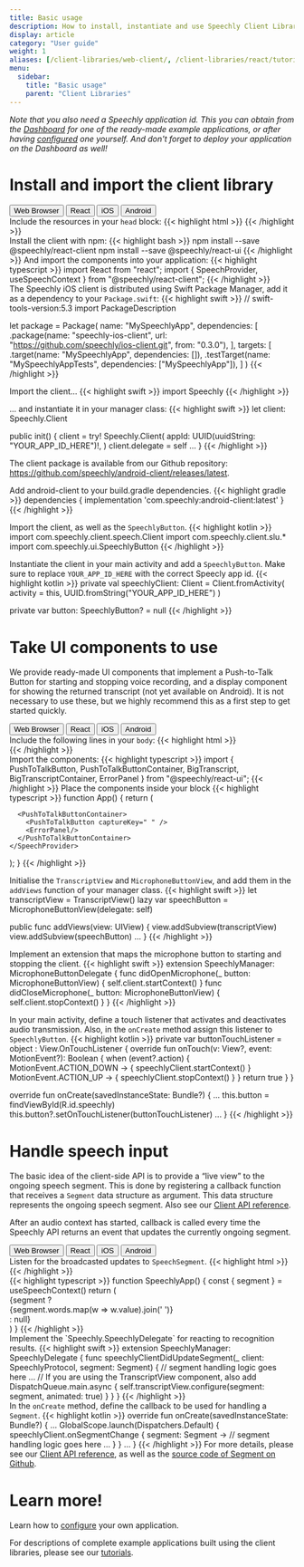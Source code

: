 ```yaml
---
title: Basic usage
description: How to install, instantiate and use Speechly Client Libraries
display: article
category: "User guide"
weight: 1
aliases: [/client-libraries/web-client/, /client-libraries/react/tutorial/, /client-libraries/ios/tutorial/, /client-libraries/react-native/]
menu:
  sidebar:
    title: "Basic usage"
    parent: "Client Libraries"
---
```

*Note that you also need a Speechly application id. This you can obtain from the [Dashboard](https://api.speechly.com/dashboard) for one of the ready-made example applications, or after having [configured](/slu-examples/) one yourself. And don't forget to deploy your application on the Dashboard as well!*

# Install and import the client library

<div class="tab">
  <button class="tablinks WebClient active" onclick="openTab(event, 'WebClient')">Web Browser</button>
  <button class="tablinks React" onclick="openTab(event, 'React')">React</button>
  <button class="tablinks ios" onclick="openTab(event, 'ios')">iOS</button>
  <button class="tablinks Android" onclick="openTab(event, 'Android')">Android</button>
</div>

<div class="WebClient tabcontent code" style="display: block;">
Include the resources in your <code>head</code> block:
{{< highlight html >}}
<head>
  <script type="text/javascript" src="https://speechly.github.io/browser-ui/v1/push-to-talk-button.js"></script>
  <script type="text/javascript" src="https://speechly.github.io/browser-ui/v1/big-transcript.js"></script>
  <link rel="stylesheet" href="https://speechly.github.io/browser-ui/v1/speechly-ui.css">
</head>
{{< /highlight >}}
</div>

<div class="React tabcontent code">
Install the client with npm:
{{< highlight bash >}}
npm install --save @speechly/react-client
npm install --save @speechly/react-ui
{{< /highlight >}}
And import the components into your application:
{{< highlight typescript >}}
import React from "react";
import { SpeechProvider, useSpeechContext } from "@speechly/react-client";
{{< /highlight >}}
</div>

<div class="ios tabcontent code">
The Speechly iOS client is distributed using Swift Package Manager,
add it as a dependency to your <code>Package.swift</code>:
{{< highlight swift >}}
// swift-tools-version:5.3
import PackageDescription

let package = Package(
    name: "MySpeechlyApp",
    dependencies: [
        .package(name: "speechly-ios-client", url: "https://github.com/speechly/ios-client.git", from: "0.3.0"),
    ],
    targets: [
        .target(name: "MySpeechlyApp", dependencies: []),
        .testTarget(name: "MySpeechlyAppTests", dependencies: ["MySpeechlyApp"]),
    ]
)
{{< /highlight >}}

Import the client...
{{< highlight swift >}}
import Speechly
{{< /highlight >}}

... and instantiate it in your manager class:
{{< highlight swift >}}
let client: Speechly.Client

public init() {
    client = try! Speechly.Client(
        appId: UUID(uuidString: "YOUR_APP_ID_HERE")!,
    )
    client.delegate = self
    ...
}
{{< /highlight >}}
</div>

<div class="Android tabcontent code">
<p>The client package is available from our Github repository:<br>
<a href="https://github.com/speechly/android-client/releases/latest">https://github.com/speechly/android-client/releases/latest</a>.</p>
Add android-client to your build.gradle dependencies.
{{< highlight gradle >}}
dependencies {
  implementation 'com.speechly:android-client:latest'
}
{{< /highlight >}}

Import the client, as well as the <code>SpeechlyButton</code>.
{{< highlight kotlin >}}
import com.speechly.client.speech.Client
import com.speechly.client.slu.*
import com.speechly.ui.SpeechlyButton
{{< /highlight >}}

Instantiate the client in your main activity
and add a <code>SpeechlyButton</code>.
Make sure to replace <code>YOUR_APP_ID_HERE</code>
with the correct Speecly app id.
{{< highlight kotlin >}}
private val speechlyClient: Client = Client.fromActivity(
        activity = this,
        UUID.fromString("YOUR_APP_ID_HERE")
)

private var button: SpeechlyButton? = null
{{< /highlight >}}
</div>

# Take UI components to use
We provide ready-made UI components that implement a Push-to-Talk Button for
starting and stopping voice recording, and a display component for showing the returned transcript (not yet available on Android). It is not necessary to use these, but we highly recommend this as a first step to get started quickly.
<div class="tab">
  <button class="tablinks WebClient active" onclick="openTab(event, 'WebClient')">Web Browser</button>
  <button class="tablinks React" onclick="openTab(event, 'React')">React</button>
  <button class="tablinks ios" onclick="openTab(event, 'ios')">iOS</button>
  <button class="tablinks Android" onclick="openTab(event, 'Android')">Android</button>
</div>

<div class="WebClient tabcontent code" style="display: block;">
Include the following lines in your <code>body</code>:
{{< highlight html >}}
<div class="BigTranscriptContainer">
  <big-transcript></big-transcript>
</div>
<div class="PushToTalkContainer">
  <push-to-talk-button appid="YOUR_APP_ID_HERE"></push-to-talk-button>
</div>
{{< /highlight >}}
</div>

<div class="React tabcontent code">
Import the components:
{{< highlight typescript >}}
import {
  PushToTalkButton,
  PushToTalkButtonContainer,
  BigTranscript,
  BigTranscriptContainer,
  ErrorPanel
} from "@speechly/react-ui";
{{< /highlight >}}
Place the components inside your <SpeechProvider> block
{{< highlight typescript >}}
function App() {
  return (
    <SpeechProvider appId="014ce3a6-9bbf-4605-976f-087a8f3ec178" language="en-US">
      <BigTranscriptContainer>
        <BigTranscript />
      </BigTranscriptContainer>

      <PushToTalkButtonContainer>
        <PushToTalkButton captureKey=" " />
        <ErrorPanel/>
      </PushToTalkButtonContainer>
    </SpeechProvider>
  );
}
{{< /highlight >}}
</div>

<div class="ios tabcontent code">
Initialise the <code>TranscriptView</code> and <code>MicrophoneButtonView</code>,
and add them in the <code>addViews</code> function of your manager class.
{{< highlight swift >}}
let transcriptView = TranscriptView()
lazy var speechButton = MicrophoneButtonView(delegate: self)

public func addViews(view: UIView) {
        view.addSubview(transcriptView)
        view.addSubview(speechButton)
        ...
}
{{< /highlight >}}

Implement an extension that maps the microphone button to
starting and stopping the client.
{{< highlight swift >}}
extension SpeechlyManager: MicrophoneButtonDelegate {
    func didOpenMicrophone(_ button: MicrophoneButtonView) {
        self.client.startContext()
    }
    func didCloseMicrophone(_ button: MicrophoneButtonView) {
        self.client.stopContext()
    }
}
{{< /highlight >}}
</div>

<div class="Android tabcontent code">
In your main activity,
define a touch listener that
activates and deactivates audio transmission.
Also, in the <code>onCreate</code> method
assign this listener to <code>SpeechlyButton</code>.
{{< highlight kotlin >}}
private var buttonTouchListener = object : View.OnTouchListener {
    override fun onTouch(v: View?, event: MotionEvent?): Boolean {
        when (event?.action) {
            MotionEvent.ACTION_DOWN -> {
                speechlyClient.startContext()
            }
            MotionEvent.ACTION_UP -> {
                speechlyClient.stopContext()
            }
        }
        return true
    }
}

override fun onCreate(savedInstanceState: Bundle?) {
    ...
    this.button = findViewById(R.id.speechly)
    this.button?.setOnTouchListener(buttonTouchListener)
    ...
}
{{< /highlight >}}
</div>

# Handle speech input
The basic idea of the client-side API is to provide a “live view” to the ongoing speech segment. This is done by registering a callback function that receives a <code>Segment</code> data structure as argument. This data structure represents the ongoing speech segment. Also see our [Client API reference](/client-libraries/client-api-reference/).

After an audio context has started, callback is called every time the Speechly API returns an event that updates the currently ongoing segment.
<div class="tab">
  <button class="tablinks WebClient active" onclick="openTab(event, 'WebClient')">Web Browser</button>
  <button class="tablinks React" onclick="openTab(event, 'React')">React</button>
  <button class="tablinks ios" onclick="openTab(event, 'ios')">iOS</button>
  <button class="tablinks Android" onclick="openTab(event, 'Android')">Android</button>
</div>

<div class="WebClient tabcontent code" style="display: block;">
Listen for the broadcasted updates to <code>SpeechSegment</code>.
{{< highlight html >}}
<script type="text/javascript">
  window.addEventListener("message", (e) => {
    if (e.data.type === "segment-update") {
      const segment = e.data.segment;
      // segment handling logic goes here
      ...
    }
  });
</script>
{{< /highlight >}}
</div>

<div class="React tabcontent code">
{{< highlight typescript >}}
function SpeechlyApp() {
  const { segment } = useSpeechContext()
  return (
    <div>
      {segment ? <div className="segment">{segment.words.map(w => w.value).join(' ')}</div> : null}
    </div>
  )
}
{{< /highlight >}}
</div>

<div class="ios tabcontent code">
Implement the `Speechly.SpeechlyDelegate` for reacting to recognition results.
{{< highlight swift >}}
extension SpeechlyManager: SpeechlyDelegate {
    func speechlyClientDidUpdateSegment(_ client: SpeechlyProtocol, segment: Segment) {
        // segment handling logic goes here
        ...
        // If you are using the TranscriptView component, also add
        DispatchQueue.main.async {
            self.transcriptView.configure(segment: segment, animated: true)
        }
    }
}
{{< /highlight >}}
</div>

<div class="Android tabcontent code">
In the <code>onCreate</code> method,
define the callback to be used for handling a <code>Segment</code>.
{{< highlight kotlin >}}
override fun onCreate(savedInstanceState: Bundle?) {
    ...
    GlobalScope.launch(Dispatchers.Default) {
        speechlyClient.onSegmentChange { segment: Segment ->
            // segment handling logic goes here
            ...
        }
    }
    ...
}
{{< /highlight >}}
For more details, please see our <a href="/client-libraries/client-api-reference/">Client API reference</a>,
as well as the <a href="https://github.com/speechly/android-client/blob/main/client/src/main/kotlin/com/speechly/client/slu/Segment.kt">source code of Segment on Github</a>.
</div>

# Learn more!

Learn how to [configure](/slu-examples/) your own application.

For descriptions of complete example applications built using the client libraries,
please see our [tutorials](/tutorials/).
